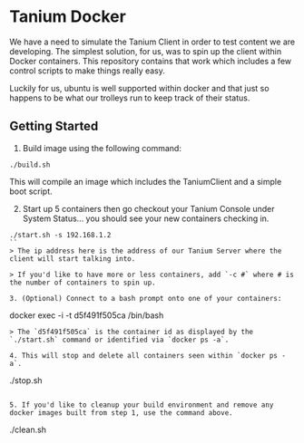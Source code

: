 # Tanium Docker

We have a need to simulate the Tanium Client in order to test content we are developing.  The simplest solution, for us, was to spin up the client within Docker containers.  This repository contains that work which includes a few control scripts to make things really easy.

Luckily for us, ubuntu is well supported within docker and that just so happens to be what our trolleys run to keep track of their status.

## Getting Started

1. Build image using the following command:
```
./build.sh
```
This will compile an image which includes the TaniumClient and a simple boot script.

2. Start up 5 containers then go checkout your Tanium Console under System Status... you should see your new containers checking in.
```
./start.sh -s 192.168.1.2
``
> The ip address here is the address of our Tanium Server where the client will start talking into.

> If you'd like to have more or less containers, add `-c #` where # is the number of containers to spin up.

3. (Optional) Connect to a bash prompt onto one of your containers:
```
docker exec -i -t d5f491f505ca /bin/bash
```
> The `d5f491f505ca` is the container id as displayed by the `./start.sh` command or identified via `docker ps -a`.

4. This will stop and delete all containers seen within `docker ps -a`.
```
./stop.sh
```

5. If you'd like to cleanup your build environment and remove any docker images built from step 1, use the command above.
```
./clean.sh
```

